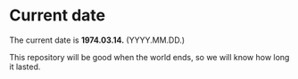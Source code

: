 # Current date

The current date is **1974.03.14.** (YYYY.MM.DD.)

This repository will be good when the world ends, so we will know how long it lasted.
